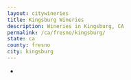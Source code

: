 ```yaml
---
layout: citywineries
title: Kingsburg Wineries
description: Wineries in Kingsburg, CA
permalink: /ca/fresno/kingsburg/
state: ca
county: fresno
city: kingsburg
---
```

-
